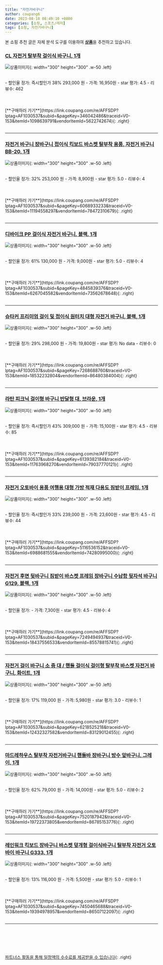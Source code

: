 ```yaml
---
title: "자전거바구니"
author: coupang6
date: 2023-08-18 08:49:10 +0800
categories: [쇼핑, 스포츠/레저]
tags: [쇼핑, 자전거바구니]
---
```


본 쇼핑 추천 글은 자체 분석 도구를 이용하여 [**상품**](https://link.coupang.com/a/bao1ui)을 추천하고 있습니다.

### [CL 자전거 탈부착 걸이식 바구니, 1개](https://link.coupang.com/re/AFFSDP?lptag=AF1030537&subid=&pageKey=346042486&traceid=V0-153&itemId=1098639791&vendorItemId=5622742674)

![상품이미지](https://thumbnail7.coupangcdn.com/thumbnails/remote/230x230ex/image/vendor_inventory/645a/e620b5ae1120f919d2aa46a618f59558b1638d3edd9743882cfeacd44608.jpg){: width="300" height="300" .w-50 .left}


<br>
- 할인율 정가: 즉시할인가 38%  293,000   원
- 가격: 16,950원
- star 평가: 4.5
- 리뷰수: 462
<br>
<br>
<br>
<br>
[**구매하러 가기**](https://link.coupang.com/re/AFFSDP?lptag=AF1030537&subid=&pageKey=346042486&traceid=V0-153&itemId=1098639791&vendorItemId=5622742674){: .right}
<br>
<br>

---

### [자전거 바구니 장바구니 접이식 킥보드 바스켓 탈부착 용품, 자전거 바구니 BB-20, 1개](https://link.coupang.com/re/AFFSDP?lptag=AF1030537&subid=&pageKey=6068933233&traceid=V0-153&itemId=11194558297&vendorItemId=78472310679)

![상품이미지](https://thumbnail6.coupangcdn.com/thumbnails/remote/230x230ex/image/vendor_inventory/b74b/c098282912fb6f49204c0804d7f935ce9784a833992f99b6e08be9d85fce.jpg){: width="300" height="300" .w-50 .left}


<br>
- 할인율 정가: 32%  253,000   원
- 가격: 8,900원
- star 평가: 5.0
- 리뷰수: 4
<br>
<br>
<br>
<br>
[**구매하러 가기**](https://link.coupang.com/re/AFFSDP?lptag=AF1030537&subid=&pageKey=6068933233&traceid=V0-153&itemId=11194558297&vendorItemId=78472310679){: .right}
<br>
<br>

---

### [디바이크 PP 걸이식 자전거 바구니, 블랙, 1개](https://link.coupang.com/re/AFFSDP?lptag=AF1030537&subid=&pageKey=4845839376&traceid=V0-153&itemId=6267045582&vendorItemId=73562678648)

![상품이미지](https://thumbnail10.coupangcdn.com/thumbnails/remote/230x230ex/image/rs_quotation_api/ytzb3u2x/790f5febdaf74e1282b216fe9e7b0157.jpg){: width="300" height="300" .w-50 .left}


<br>
- 할인율 정가: 61%  130,000   원
- 가격: 9,000원
- star 평가: 5.0
- 리뷰수: 4
<br>
<br>
<br>
<br>
[**구매하러 가기**](https://link.coupang.com/re/AFFSDP?lptag=AF1030537&subid=&pageKey=4845839376&traceid=V0-153&itemId=6267045582&vendorItemId=73562678648){: .right}
<br>
<br>

---

### [슈타커 프리미엄 걸이 및 접이식 원터치 대형 자전거 바구니, 블랙, 1개](https://link.coupang.com/re/AFFSDP?lptag=AF1030537&subid=&pageKey=7268688760&traceid=V0-153&itemId=18532232804&vendorItemId=86480384004)

![상품이미지](https://thumbnail10.coupangcdn.com/thumbnails/remote/230x230ex/image/vendor_inventory/f85c/35bad650e13ffda335fb2c41084d39c09cd15484ef8bcc2b5123c2a54b19.jpg){: width="300" height="300" .w-50 .left}


<br>
- 할인율 정가: 29%  298,000   원
- 가격: 19,800원
- star 평가: No data
- 리뷰수: 0
<br>
<br>
<br>
<br>
[**구매하러 가기**](https://link.coupang.com/re/AFFSDP?lptag=AF1030537&subid=&pageKey=7268688760&traceid=V0-153&itemId=18532232804&vendorItemId=86480384004){: .right}
<br>
<br>

---

### [라탄 피크닉 걸이형 바구니 반달형 대, 브라운, 1개](https://link.coupang.com/re/AFFSDP?lptag=AF1030537&subid=&pageKey=6139382184&traceid=V0-153&itemId=11763968270&vendorItemId=79037770121)

![상품이미지](https://thumbnail9.coupangcdn.com/thumbnails/remote/230x230ex/image/retail/images/2021/10/22/18/1/cafeec05-b51c-4973-bd53-1142512cf807.jpg){: width="300" height="300" .w-50 .left}


<br>
- 할인율 정가: 즉시할인가 43%  309,000   원
- 가격: 15,100원
- star 평가: 4.5
- 리뷰수: 85
<br>
<br>
<br>
<br>
[**구매하러 가기**](https://link.coupang.com/re/AFFSDP?lptag=AF1030537&subid=&pageKey=6139382184&traceid=V0-153&itemId=11763968270&vendorItemId=79037770121){: .right}
<br>
<br>

---

### [자전거 오토바이 용품 여행용 대형 가방 적재 다용도 짐받이 프레임, 1개](https://link.coupang.com/re/AFFSDP?lptag=AF1030537&subid=&pageKey=5116536152&traceid=V0-153&itemId=6988681555&vendorItemId=74280995000)

![상품이미지](https://thumbnail10.coupangcdn.com/thumbnails/remote/230x230ex/image/vendor_inventory/6b25/3472d467d7ca6a44689e5001c9a9e746a37c441a9f0fe803507475e57f5b.jpg){: width="300" height="300" .w-50 .left}


<br>
- 할인율 정가: 즉시할인가 33%  239,000   원
- 가격: 23,600원
- star 평가: 4.5
- 리뷰수: 44
<br>
<br>
<br>
<br>
[**구매하러 가기**](https://link.coupang.com/re/AFFSDP?lptag=AF1030537&subid=&pageKey=5116536152&traceid=V0-153&itemId=6988681555&vendorItemId=74280995000){: .right}
<br>
<br>

---

### [자전거 후면 뒷바구니 짐받이 바스켓 프레임 장바구니 수납함 뒷자석 바구니 G129, 블랙, 1개](https://link.coupang.com/re/AFFSDP?lptag=AF1030537&subid=&pageKey=7249494937&traceid=V0-153&itemId=18437556533&vendorItemId=85578815741)

![상품이미지](https://thumbnail9.coupangcdn.com/thumbnails/remote/230x230ex/image/vendor_inventory/3e9b/1cf1e283cf2f70c042e1d6a976c138adc917e0d9a2079337d8a3ea709b05.jpg){: width="300" height="300" .w-50 .left}


<br>
- 할인율 정가: 
- 가격: 7,300원
- star 평가: 4.5
- 리뷰수: 4
<br>
<br>
<br>
<br>
[**구매하러 가기**](https://link.coupang.com/re/AFFSDP?lptag=AF1030537&subid=&pageKey=7249494937&traceid=V0-153&itemId=18437556533&vendorItemId=85578815741){: .right}
<br>
<br>

---

### [자전거 걸이 바구니 소 중 대 / 핸들 걸이식 걸이형 탈부착 바스켓 자전거 바구니, 화이트, 1개](https://link.coupang.com/re/AFFSDP?lptag=AF1030537&subid=&pageKey=6218525218&traceid=V0-153&itemId=12432327582&vendorItemId=83129012455)

![상품이미지](https://thumbnail8.coupangcdn.com/thumbnails/remote/230x230ex/image/vendor_inventory/bd2b/7ad2fbf545bf7395ee1870c079917cd29c7b18bd8b02815446ce8eb03faa.jpg){: width="300" height="300" .w-50 .left}


<br>
- 할인율 정가: 17%  119,000   원
- 가격: 5,980원
- star 평가: 3.0
- 리뷰수: 1
<br>
<br>
<br>
<br>
[**구매하러 가기**](https://link.coupang.com/re/AFFSDP?lptag=AF1030537&subid=&pageKey=6218525218&traceid=V0-153&itemId=12432327582&vendorItemId=83129012455){: .right}
<br>
<br>

---

### [마드레하우스 탈부착 자전거바구니 핸들바 장바구니 방수 앞바구니, 그레이, 1개](https://link.coupang.com/re/AFFSDP?lptag=AF1030537&subid=&pageKey=7520187942&traceid=V0-153&itemId=19722373805&vendorItemId=86785153776)

![상품이미지](https://thumbnail9.coupangcdn.com/thumbnails/remote/230x230ex/image/vendor_inventory/a351/326c047a8a075d00b928855a6777fae8f5e6463f32cc4f4e7cb1a28eb5b6.jpg){: width="300" height="300" .w-50 .left}


<br>
- 할인율 정가: 62%  79,000   원
- 가격: 14,000원
- star 평가: 5.0
- 리뷰수: 2
<br>
<br>
<br>
<br>
[**구매하러 가기**](https://link.coupang.com/re/AFFSDP?lptag=AF1030537&subid=&pageKey=7520187942&traceid=V0-153&itemId=19722373805&vendorItemId=86785153776){: .right}
<br>
<br>

---

### [레인워크 킥보드 장바구니 바스켓 덮개형 걸이식바구니 탈부착 자전거 오토바이 바구니 G333, 1개](https://link.coupang.com/re/AFFSDP?lptag=AF1030537&subid=&pageKey=7450465688&traceid=V0-153&itemId=19394978957&vendorItemId=86507122097)

![상품이미지](https://thumbnail10.coupangcdn.com/thumbnails/remote/230x230ex/image/vendor_inventory/717d/9a94e44fb3112b0e1e681cbf8aa0b3a2ef02e3f4ccea18e32ec87578e0f3.jpg){: width="300" height="300" .w-50 .left}


<br>
- 할인율 정가: 13%  116,000   원
- 가격: 5,500원
- star 평가: 5.0
- 리뷰수: 1
<br>
<br>
<br>
<br>
[**구매하러 가기**](https://link.coupang.com/re/AFFSDP?lptag=AF1030537&subid=&pageKey=7450465688&traceid=V0-153&itemId=19394978957&vendorItemId=86507122097){: .right}
<br>
<br>

---
<br><br><br><br><br> [파트너스 활동을 통해 일정액의 수수료를 제공받을 수 있습니다](https://link.coupang.com/a/bao1ui){: .right}